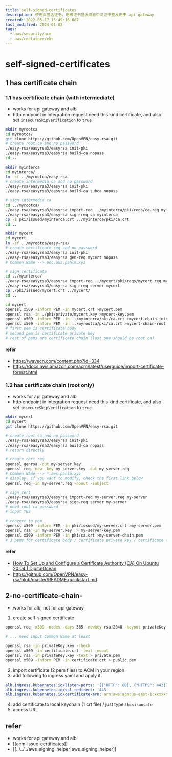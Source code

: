 ```yaml
---
title: self-signed-certificates
description: 使用自签名证书，用根证书签发或者中间证书签发用于 api gateway
created: 2022-05-17 15:49:16.687
last_modified: 2024-01-02
tags:
  - aws/security/acm
  - aws/container/eks
---
```


# self-signed-certificates


## 1 has certificate chain

### 1.1 has certificate chain (with intermediate)

- works for api gateway and alb
- http endpoint in integration request need this kind certificate, and also set `insecureSkipVerification` to `true`

```sh
mkdir myrootca
cd myrootca/
git clone https://github.com/OpenVPN/easy-rsa.git
# create root ca and no password
./easy-rsa/easyrsa3/easyrsa init-pki
./easy-rsa/easyrsa3/easyrsa build-ca nopass
cd ..

```

```sh
mkdir myinterca
cd myinterca/
ln -sf ../myrootca/easy-rsa
# create intermedia ca and no password
./easy-rsa/easyrsa3/easyrsa init-pki
./easy-rsa/easyrsa3/easyrsa build-ca subca nopass

# sign intermedia ca
cd ../myrootca/
./easy-rsa/easyrsa3/easyrsa import-req ../myinterca/pki/reqs/ca.req myinterca
./easy-rsa/easyrsa3/easyrsa sign-req ca myinterca
cp -i pki/issued/myinterca.crt ../myinterca/pki/ca.crt
cd ..

```

```sh
mkdir mycert
cd mycert
ln -sf ../myrootca/easy-rsa/
# create certificate req and no password
./easy-rsa/easyrsa3/easyrsa init-pki
./easy-rsa/easyrsa3/easyrsa gen-req mycert nopass
# Common Name --> poc.aws.panlm.xyz

# sign certificate
cd ../myinterca/
./easy-rsa/easyrsa3/easyrsa import-req ../mycert/pki/reqs/mycert.req mycert
./easy-rsa/easyrsa3/easyrsa sign-req server mycert
cp ./pki/issued/mycert.crt ../mycert/
cd ..

```

```sh
cd mycert
openssl x509 -inform PEM -in mycert.crt >mycert.pem
openssl rsa -in ./pki/private/mycert.key >mycert-key.pem
openssl x509 -inform PEM -in ../myinterca/pki/ca.crt >mycert-chain-interca.pem
openssl x509 -inform PEM -in ../myrootca/pki/ca.crt >mycert-chain-root.pem
# first pem is certificate body 
# second pem is certificate private key
# rest of pems are certificate chain (last one should be root ca)
```

#### refer

- https://wavecn.com/content.php?id=334
- https://docs.aws.amazon.com/acm/latest/userguide/import-certificate-format.html


### 1.2 has certificate chain (root only)

- works for api gateway and alb
- http endpoint in integration request need this kind certificate, and also set `insecureSkipVerification` to `true`

```sh
mkdir mycert
cd mycert
git clone https://github.com/OpenVPN/easy-rsa.git

# create root ca and no password
./easy-rsa/easyrsa3/easyrsa init-pki
./easy-rsa/easyrsa3/easyrsa build-ca nopass
# return directly

# create cert req
openssl genrsa -out my-server.key
openssl req -new -key my-server.key -out my-server.req
# Common Name --> *.aws.panlm.xyz
# display. if you want to modify, check the first link below
openssl req -in my-server.req -noout -subject

# sign cert
./easy-rsa/easyrsa3/easyrsa import-req my-server.req my-server
./easy-rsa/easyrsa3/easyrsa sign-req server my-server
# need root ca password
# input YES

# convert to pem
openssl x509 -inform PEM -in pki/issued/my-server.crt >my-server.pem
openssl rsa -in my-server.key  > my-server-key.pem
openssl x509 -inform PEM -in pki/ca.crt >my-server-chain.pem
# 3 pems for certificate body / certificate private key / certificate chain

```

#### refer

- [How To Set Up and Configure a Certificate Authority (CA) On Ubuntu 20.04 | DigitalOcean](https://www.digitalocean.com/community/tutorials/how-to-set-up-and-configure-a-certificate-authority-ca-on-ubuntu-20-04)
- https://github.com/OpenVPN/easy-rsa/blob/master/README.quickstart.md


## 2-no-certificate-chain-
- works for alb, not for api gateway

1. create self-signed certificate
```sh
openssl req -x509 -nodes -days 365 -newkey rsa:2048 -keyout privateKey.key -out certificate.crt

# ... need input Common Name at least

openssl rsa -in privateKey.key -check
openssl x509 -in certificate.crt -text -noout
openssl rsa -in privateKey.key -text > private.pem
openssl x509 -inform PEM -in certificate.crt > public.pem

```
2. import certificate (2 pem files) to ACM in your region
3. add following to ingress yaml and apply it
```yaml
alb.ingress.kubernetes.io/listen-ports: '[{"HTTP": 80}, {"HTTPS": 443}]'
alb.ingress.kubernetes.io/ssl-redirect: '443'
alb.ingress.kubernetes.io/certificate-arn: arn:aws:acm:us-east-1:xxxxxx:certificate/xxxxxx
```
4. add certificate to local keychain (1 crt file) / just type `thisisunsafe`
5. access URL



## refer

- works for api gateway and alb
- [[acm-issue-certificates]]
- [[../../../aws_signing_helper|aws_signing_helper]]

